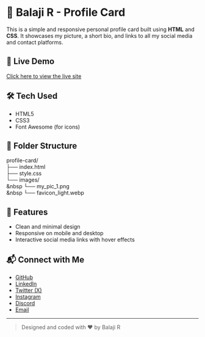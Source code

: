 # 💼 Balaji R - Profile Card

This is a simple and responsive personal profile card built using **HTML** and **CSS**. It showcases my picture, a short bio, and links to all my social media and contact platforms.

## 🔗 Live Demo

[Click here to view the live site](https://Balaji-R-05.github.io/profile-card/)  

## 🛠️ Tech Used

- HTML5  
- CSS3  
- Font Awesome (for icons)

## 📁 Folder Structure

profile-card/ <br>
├── index.html <br>
├── style.css <br>
└── images/ <br>
&nbsp  └── my_pic_1.png <br>
&nbsp  └── favicon_light.webp <br>


## 🚀 Features

- Clean and minimal design  
- Responsive on mobile and desktop  
- Interactive social media links with hover effects

## 📬 Connect with Me

- [GitHub](https://github.com/Balaji-R-05)
- [LinkedIn](https://www.linkedin.com/in/balaji-ramu05/)
- [Twitter (X)](https://x.com/r_balaji242005)
- [Instagram](https://www.instagram.com/r_balaji_24/)
- [Discord](https://discord.com/channels/1335863631262253076/1336545366593634315)
- [Email](mailto:balajiramu05@gmail.com)

---

> Designed and coded with ❤️ by Balaji R

